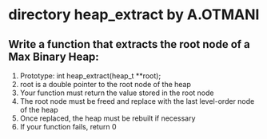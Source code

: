 # directory heap_extract by A.OTMANI
## Write a function that extracts the root node of a Max Binary Heap:
1) Prototype: int heap_extract(heap_t **root);
2) root is a double pointer to the root node of the heap
3) Your function must return the value stored in the root node
4) The root node must be freed and replace with the last level-order node of the heap
5) Once replaced, the heap must be rebuilt if necessary
6) If your function fails, return 0
